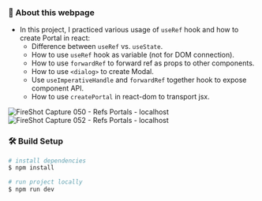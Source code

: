 ### 📣 About this webpage
- In this project, I practiced various usage of `useRef` hook and how to create Portal in react:
  - Difference between `useRef` vs. `useState`.
  - How to use `useRef` hook as variable (not for DOM connection).
  - How to use `forwardRef` to forward ref as props to other components.
  - How to use `<dialog>` to create Modal.
  - Use `useImperativeHandle` and `forwardRef` together hook to expose component API.
  - How to use `createPortal` in react-dom to transport jsx.

![FireShot Capture 050 - Refs   Portals - localhost](https://github.com/sweetrain05/react-refs-portals/assets/86023470/db655ecc-12df-4f9c-9cfe-ee0ba4b9f529)
![FireShot Capture 052 - Refs   Portals - localhost](https://github.com/sweetrain05/react-refs-portals/assets/86023470/473d9b59-e01d-4187-824b-c6e943b7b142)


### 🛠️ Build Setup

```bash
# install dependencies
$ npm install

# run project locally
$ npm run dev
```
